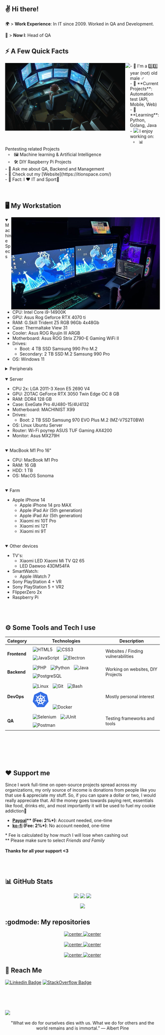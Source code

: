 <!--
Nice to see you in my readme source. Enjoy my fun ^_^
-->
## ✌️ Hi there!

<p> 🌍 > <b>Work Experience</b>: In IT since 2009. Worked in QA and Development.</p>
<p> 🤖 > <b>Now I</b>: Head of QA</p>

## ⚡️ A Few Quick Facts

<!--
This part was an absolute nightmare to figure out. Turns out that Githubs extended markdown is scuffed as hell. Left-embedded gifs break everything, so what you see below is the only way to fix it. I seem to be the only one to have even gotten that far.
-->  

<div>
<img align="left" src="https://github.com/dmitriy-belkin/dmitriy-belkin/blob/main/.github/images/develop.gif?raw=true" height="220vh">
<img align="left" height="260vh" src="https://upload.wikimedia.org/wikipedia/commons/3/3d/1_120_transparent.png">
</div>
- 🧑 I'm a 3️⃣3️⃣ year (not) old male ♂️<br>
- 🔭 **Current Projects**: Automation test (API, Mobile, Web)<br>
- 🌱 **Learning**: Python, Golang, Java<br>
- <img src="https://github.com/dmitriy-belkin/dmitriy-belkin/assets/33028836/30de9828-3a45-40e9-87bb-a45828dcebec" width="16px">  I enjoy working on:<br>
&nbsp; ∘ &nbsp; 📊 Pentesting related Projects<br>
&nbsp; ∘ &nbsp; 🖼 Machine learning & Artificial Intelligence<br>
&nbsp; ∘ &nbsp; 🛠 DIY Raspberry Pi Projects<br>
- 💬 Ask me about QA, Backend and Management<br>
- 📙 Check out my [Website](https://itionspace.com/) <br>
- 🎉 Fact: I ❤️ IT and Sport🥋<br>
<br><br>

<!--
Lets also add a nice spec list bc why not :)
-->
## 🖥️ My Workstation

<img align="right" height="300vh" src=".github/images/work_place.jpg">
<details open>
  <summary>Machine Specs</summary>

  - CPU: Intel Core i9-14900K
  - GPU: Asus Rog Geforce RTX 4070 ti
  - RAM: G.Skill Trident Z5 RGB 96Gb 4x48Gb
  - Case: Thermaltake View 31
  - Cooler: Asus ROG Ryujin III ARGB
  - Motherboard: Asus ROG Strix Z790-E Gaming WiFi II
  - Drives:
    - Boot: 4 TB SSD Samsung 990 Pro M.2
    - Secondary: 2 TB SSD M.2 Samsung 990 Pro
  - OS: Windows 11

</details>

<details>
  <summary>Peripherals</summary>

  - Monitor 2: HP 27f
  - Monitor: Xiaomi Redmi G27 (27") 2x
  - Keyboard: Razer Ornata Chroma
  - Mouse: SteelSeries Rival 100
  - Audio Equip:
    - Speakers: M-Audio BX5
    - Audio Interface: M-Audio M-Track II Plus
    - Microphone: Audio-Technica 2035
    - Headphones: M-Audio ATH-M50x

  </details>

<br/>

<details open>
  <summary>Server</summary>

  - CPU 2x: LGA 2011-3 Xeon E5 2690 V4
  - GPU: ZOTAC GeForce RTX 3050 Twin Edge OC 8 GB
  - RAM: DDR4 128 GB
  - Case: ExeGate Pro 4U480-15/4U4132
  - Motherboard: MACHINIST X99
  - Drives:
    - Boot: 2 TB SSD Samsung 970 EVO Plus M.2 (MZ-V7S2T0BW)
  - OS: Linux Ubuntu Server
  - Router: Wi-Fi роутер ASUS TUF Gaming AX4200
  - Monitor: Asus MX279H
</details>

<br/>

<details open>
  <summary>MacBook M1 Pro 16"</summary>

  - CPU: MacBook M1 Pro
  - RAM: 16 GB
  - HDD: 1 TB
  - OS: MacOS Sonoma

</details>

<br/>

<details open>
  <summary>Farm</summary>

  - Apple iPhone 14
    - Apple iPhone 14 pro MAX
    - Apple iPad Air (5th generation)
    - Apple iPad Air (5th generation)
    - Xiaomi mi 10T Pro
    - Xiaomi mi 12T
    - Xiaomi mi 9T

</details>

<br/>

<details open>
  <summary>Other devices</summary>

  - TV's:
    - Xiaomi LED Xiaomi Mi TV Q2 65
    - LED Daewoo 43DM54FA
  - SmartWatch:
    - Apple iWatch 7
  - Sony PlayStation 4 + VR
  - Sony PlayStation 5 + VR2
  - FlipperZero 2x
  - Raspberry Pi

</details>

<br><br>

## ⚙️ Some Tools and Tech I use

<!--
List hell. Be my guest, I will explain absolutely nothing
-->  

| Category   | Technologies                                                                                                                                                                                                                   | Description                           |
|------------|--------------------------------------------------------------------------------------------------------------------------------------------------------------------------------------------------------------------------------|---------------------------------------|
| **Frontend**  | <img src="https://profilinator.rishav.dev/skills-assets/html5-original-wordmark.svg" alt="HTML5" height="50" style="margin: 5px;" /> <img src="https://profilinator.rishav.dev/skills-assets/css3-original-wordmark.svg" alt="CSS3" height="50" style="margin: 5px;" /> <img src="https://profilinator.rishav.dev/skills-assets/javascript-original.svg" alt="JavaScript" height="50" style="margin: 5px;" /> <img src="https://profilinator.rishav.dev/skills-assets/electron-original.svg" alt="Electron" height="50" style="margin: 5px;" /> | Websites / Finding vulnerabilities    |
| **Backend**   | <img src="https://profilinator.rishav.dev/skills-assets/php-original.svg" alt="PHP" height="50" style="margin: 5px;" /> <img src="https://profilinator.rishav.dev/skills-assets/python-original.svg" alt="Python" height="50" style="margin: 5px;" /> <img src="https://profilinator.rishav.dev/skills-assets/java-original-wordmark.svg" alt="Java" height="50" style="margin: 5px;" /> <img src="https://wiki.postgresql.org/images/a/a4/PostgreSQL_logo.3colors.svg" alt="PostgreSQL" height="50" style="margin: 5px;" /> | Working on websites, DIY Projects      |
| **DevOps**    | <img src="https://profilinator.rishav.dev/skills-assets/linux-original.svg" alt="Linux" height="50" style="margin: 5px;" /> <img src="https://profilinator.rishav.dev/skills-assets/git-scm-icon.svg" alt="Git" height="50" style="margin: 5px;" /> <img src="https://profilinator.rishav.dev/skills-assets/gnu_bash-icon.svg" alt="Bash" height="50" style="margin: 5px;" /> <img src="https://github.com/kubernetes/kubernetes/blob/master/logo/logo.svg" alt="Kubernetes" height="50" style="margin: 5px;" /> <img src="https://profilinator.rishav.dev/skills-assets/docker-original-wordmark.svg" alt="Docker" height="50" style="margin: 5px;" /> | Mostly personal interest                |
| **QA**        | <img src="https://upload.wikimedia.org/wikipedia/commons/d/d5/Selenium_Logo.png" alt="Selenium" height="50" style="margin: 5px;" /> <img src="https://junit.org/junit4/images/junit5-banner.png" alt="JUnit" height="50" style="margin: 5px;" /> <img src="https://res.cloudinary.com/postman/image/upload/t_team_logo/v1635105764/team/4c318dd1a76dc2ab12c3b02bbabb898573b80e4584c2437fbd29510a02101a7a?fp=1635105763797" alt="Postman" height="50" style="margin: 5px;" /> | Testing frameworks and tools            |

<br><br>

<br><br>

## ❤️ Support me

<!--
Please support me >.<
-->  

<p>Since I work full-time on open-source projects spread across my organizations, my only source of income is donations from people like you that use & appreciate my stuff. So, if you can spare a dollar or two, I would really appreciate that. All the money goes towards paying rent, essentials like food, drinks etc, and most importantly it will be used to fuel my cookie addiction🍪<br></p>

- **[Paypal](<https://paypal.me/dmitriybelkin>)\*\* (Fee: 2%\*)**: Account needed, one-time<br>
- **[ko-fi](<https://ko-fi.com/dmitriybelkin>) (Fee: 2%\*)**: No account needed, one-time<br>

\* Fee is calculated by how much I will lose when cashing out<br>
\*\* Please make sure to select *Friends and Family*<br><br>
**Thanks for all your support <3**

<br><br>

## 📊 GitHub Stats

<!--
Gotta love some stats
-->  

<p align="center">
  <img src="https://github-readme-stats.vercel.app/api?username=dmitriy-belkin&theme=radical&hide_border=false&include_all_commits=false&count_private=true" width="32%">
  <img src="https://github-readme-streak-stats.herokuapp.com/?user=dmitriy-belkin&theme=radical&hide_border=false" width="35%">
  <img src="https://github-readme-stats.vercel.app/api/top-langs/?username=dmitriy-belkin&theme=radical&hide_border=false&include_all_commits=false&count_private=true&layout=compact" width="25%">
</p>

<p align="center">
  <img src="https://github-profile-trophy.vercel.app/?username=dmitriy-belkin&theme=radical&no-frame=false&no-bg=false&margin-w=4&rank=-C" width="786">
</p>



<!--
Aaaaaand thats it. Vewy nice
-->  

## :godmode: My repositories
<div align="center">
<a href="https://github.com/dmitriy-belkin/sitemap-parser">
<img align="top" alt="center" src="https://github-readme-stats.vercel.app/api/pin/?username=dmitriy-belkin&repo=sitemap-parser&theme=radical&hide_border=false&include_all_commits=false&count_private=true" width="32%" />
</a>
<a href="https://github.com/dmitriy-belkin/platforma-gfc-gui-web-test">
<img align="top" alt="center" src="https://github-readme-stats.vercel.app/api/pin/?username=dmitriy-belkin&repo=platforma-gfc-gui-web-test&theme=radical&hide_border=false&include_all_commits=false&count_private=true" width="32%" />
</a>
<br />
<br />
<a href="https://github.com/dmitriy-belkin/Belkin-LMS-Backend">
<img align="top" alt="center" src="https://github-readme-stats.vercel.app/api/pin/?username=dmitriy-belkin&repo=Belkin-LMS-Backend&theme=radical&hide_border=false&include_all_commits=false&count_private=true" width="32%" />
</a>
<a href="https://github.com/dmitriy-belkin/Belkin-LMS-Frontend">
<img align="top" alt="center" src="https://github-readme-stats.vercel.app/api/pin/?username=dmitriy-belkin&repo=Belkin-LMS-Frontend&theme=radical&hide_border=false&include_all_commits=false&count_private=true" width="32%" />
</a>
<br />
<br />
<a href="https://github.com/dmitriy-belkin/platform-gfc-appium">
<img align="top" alt="center" src="https://github-readme-stats.vercel.app/api/pin/?username=dmitriy-belkin&repo=platform-gfc-appium&theme=radical&hide_border=false&include_all_commits=false&count_private=true" width="32%" />
</a>
<a href="https://github.com/dmitriy-belkin/calculator">
<img align="top" alt="center" src="https://github-readme-stats.vercel.app/api/pin/?username=dmitriy-belkin&repo=calculator&theme=radical&hide_border=false&include_all_commits=false&count_private=true" width="32%" />
</a>
</div>


## 📡 Reach Me
[![Linkedin Badge](https://img.shields.io/badge/-dmitriybelkin-blue?style=flat-square&logo=Linkedin&logoColor=white&link=https://www.linkedin.com/in/dmitriybelkin/)](https://www.linkedin.com/in/dmitriybelkin/) 
[![StackOverflow Badge](https://img.shields.io/badge/-dmitriybelkin-2d2d2d?style=flat-square&logo=StackOverflow&logoColor=orange&link=https://stackoverflow.com/users/10249673/dmitriy-belkin)](https://stackoverflow.com/users/10249673/dmitriy-belkin)


<br />
<br />
<br />
<br />


<img src="https://visitor-badge.laobi.icu/badge?page_id=dmitriy-belkin"/> 

<div align="center">
  <p>"What we do for ourselves dies with us. What we do for others and the world remains and is immortal.” ― Albert Pine</p>
</div>
